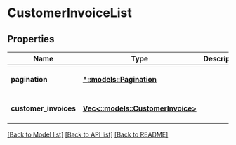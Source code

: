 # CustomerInvoiceList

## Properties
Name | Type | Description | Notes
------------ | ------------- | ------------- | -------------
**pagination** | [***::models::Pagination**](Pagination.md) |  | [optional] [default to null]
**customer_invoices** | [**Vec<::models::CustomerInvoice>**](CustomerInvoice.md) |  | [optional] [default to null]

[[Back to Model list]](../README.md#documentation-for-models) [[Back to API list]](../README.md#documentation-for-api-endpoints) [[Back to README]](../README.md)



